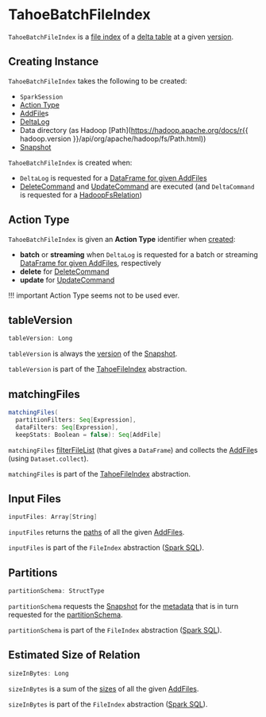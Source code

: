 # TahoeBatchFileIndex

`TahoeBatchFileIndex` is a [file index](TahoeFileIndex.md) of a [delta table](#deltaLog) at a given [version](#snapshot).

## Creating Instance

`TahoeBatchFileIndex` takes the following to be created:

* <span id="spark"> `SparkSession`
* [Action Type](#actionType)
* <span id="addFiles"> [AddFile](AddFile.md)s
* <span id="deltaLog"> [DeltaLog](DeltaLog.md)
* <span id="path"> Data directory (as Hadoop [Path](https://hadoop.apache.org/docs/r{{ hadoop.version }}/api/org/apache/hadoop/fs/Path.html))
* <span id="snapshot"> [Snapshot](Snapshot.md)

`TahoeBatchFileIndex` is created when:

* `DeltaLog` is requested for a [DataFrame for given AddFiles](DeltaLog.md#createDataFrame)
* [DeleteCommand](commands/DeleteCommand.md) and [UpdateCommand](commands/UpdateCommand.md) are executed (and `DeltaCommand` is requested for a [HadoopFsRelation](commands/DeltaCommand.md#buildBaseRelation))

## <span id="actionType"> Action Type

`TahoeBatchFileIndex` is given an **Action Type** identifier when [created](#creating-instance):

* **batch** or **streaming** when `DeltaLog` is requested for a batch or streaming [DataFrame for given AddFiles](DeltaLog.md#createDataFrame), respectively
* **delete** for [DeleteCommand](commands/DeleteCommand.md)
* **update** for [UpdateCommand](commands/UpdateCommand.md)

!!! important
    Action Type seems not to be used ever.

## <span id="tableVersion"> tableVersion

```scala
tableVersion: Long
```

`tableVersion` is always the [version](Snapshot.md#version) of the [Snapshot](#snapshot).

`tableVersion` is part of the [TahoeFileIndex](TahoeFileIndex.md#tableVersion) abstraction.

## <span id="matchingFiles"> matchingFiles

```scala
matchingFiles(
  partitionFilters: Seq[Expression],
  dataFilters: Seq[Expression],
  keepStats: Boolean = false): Seq[AddFile]
```

`matchingFiles` [filterFileList](DeltaLog.md#filterFileList) (that gives a `DataFrame`) and collects the [AddFile](AddFile.md)s (using `Dataset.collect`).

`matchingFiles` is part of the [TahoeFileIndex](TahoeFileIndex.md#matchingFiles) abstraction.

## <span id="inputFiles"> Input Files

```scala
inputFiles: Array[String]
```

`inputFiles` returns the [paths](AddFile.md#path) of all the given [AddFiles](#addFiles).

`inputFiles` is part of the `FileIndex` abstraction ([Spark SQL](https://jaceklaskowski.github.io/mastering-spark-sql-book/FileIndex/#inputFiles)).

## <span id="partitionSchema"> Partitions

```scala
partitionSchema: StructType
```

`partitionSchema` requests the [Snapshot](#snapshot) for the [metadata](Snapshot.md#metadata) that is in turn requested for the [partitionSchema](Metadata.md#partitionSchema).

`partitionSchema` is part of the `FileIndex` abstraction ([Spark SQL](https://jaceklaskowski.github.io/mastering-spark-sql-book/FileIndex/#partitionSchema)).

## <span id="sizeInBytes"> Estimated Size of Relation

```scala
sizeInBytes: Long
```

`sizeInBytes` is a sum of the [sizes](AddFile.md#size) of all the given [AddFiles](#addFiles).

`sizeInBytes` is part of the `FileIndex` abstraction ([Spark SQL](https://jaceklaskowski.github.io/mastering-spark-sql-book/FileIndex/#sizeInBytes)).
